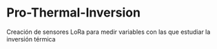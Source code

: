 # Pro-Thermal-Inversion
Creación de sensores LoRa para medir variables con las que estudiar la inversión térmica

